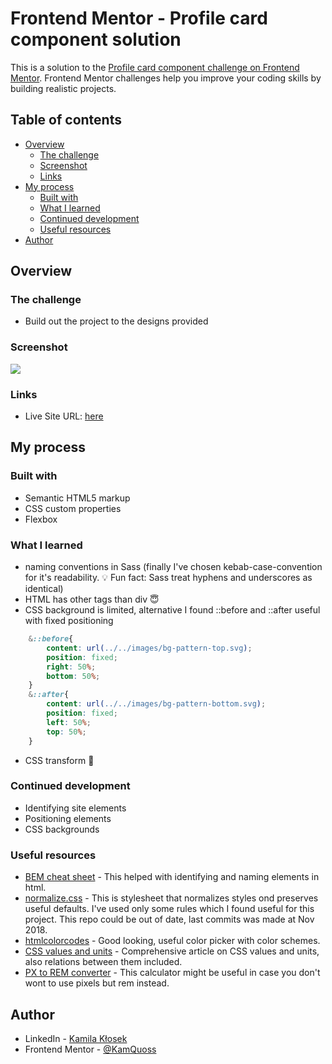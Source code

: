 # Frontend Mentor - Profile card component solution

This is a solution to the [Profile card component challenge on Frontend Mentor](https://www.frontendmentor.io/challenges/profile-card-component-cfArpWshJ). Frontend Mentor challenges help you improve your coding skills by building realistic projects. 

## Table of contents

- [Overview](#overview)
  - [The challenge](#the-challenge)
  - [Screenshot](#screenshot)
  - [Links](#links)
- [My process](#my-process)
  - [Built with](#built-with)
  - [What I learned](#what-i-learned)
  - [Continued development](#continued-development)
  - [Useful resources](#useful-resources)
- [Author](#author)

## Overview

### The challenge

- Build out the project to the designs provided

### Screenshot

![](./screenshot.png)

### Links

- Live Site URL: [here](https://kamquoss.github.io/profile-card-component-main/)

## My process

### Built with

- Semantic HTML5 markup
- CSS custom properties
- Flexbox

### What I learned

- naming conventions in Sass (finally I've chosen kebab-case-convention for it's readability. :bulb: Fun fact: Sass treat hyphens and underscores as identical) 
- HTML has other tags than div :innocent:
- CSS background is limited, alternative I found ::before and ::after useful with fixed positioning
```css
    &::before{
        content: url(../../images/bg-pattern-top.svg);
        position: fixed;
        right: 50%;
        bottom: 50%;
    }
    &::after{
        content: url(../../images/bg-pattern-bottom.svg);
        position: fixed;
        left: 50%;
        top: 50%;
    }
```
- CSS transform :sparkling_heart:


### Continued development

- Identifying site elements
- Positioning elements
- CSS backgrounds

### Useful resources

- [BEM cheat sheet](https://9elements.com/bem-cheat-sheet/#card+i) - This helped with identifying and naming elements in html.
- [normalize.css](https://github.com/necolas/normalize.css) - This is stylesheet that normalizes styles ond preserves useful defaults. I've used only some rules which I found useful for this project. This repo could be out of date, last commits was made at Nov 2018.
- [htmlcolorcodes](https://htmlcolorcodes.com/color-picker/) - Good looking, useful color picker with color schemes. 
- [CSS values and units](https://developer.mozilla.org/en-US/docs/Learn/CSS/Building_blocks/Values_and_units) - Comprehensive article on CSS values and units, also relations between them included.
- [PX to REM converter](https://nekocalc.com/px-to-rem-converter) - This calculator might be useful in case you don't wont to use pixels but rem instead.

## Author

- LinkedIn - [Kamila Kłosek](https://www.linkedin.com/in/kamila-k%C5%82osek-b16b08a7/)
- Frontend Mentor - [@KamQuoss](https://www.frontendmentor.io/profile/KamQuoss)